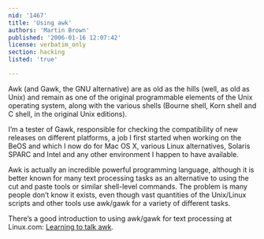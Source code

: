 ```yaml
---
nid: '1467'
title: 'Using awk'
authors: 'Martin Brown'
published: '2006-01-16 12:07:42'
license: verbatim_only
section: hacking
listed: 'true'

---
```

Awk (and Gawk, the GNU alternative) are as old as the hills (well, as old as Unix) and remain as one of the original programmable elements of the Unix operating system, along with the various shells (Bourne shell, Korn shell and C shell, in the original Unix editions).

I’m a tester of Gawk, responsible for checking the compatibility of new releases on different platforms, a job I first started when working on the BeOS and which I now do for Mac OS X, various Linux alternatives,  Solaris SPARC and Intel and any other environment I happen to have available.

Awk is actually an incredible powerful programming language, although it is better known for many text processing tasks as an alternative to using the cut and paste tools or similar shell-level commands. The problem is many people don’t know it exists, even though vast quantities of the Unix/Linux scripts and other tools use awk/gawk for a variety of different tasks.

There’s a good introduction to using awk/gawk for text processing at Linux.com: [Learning to talk awk](http://www.linux.com/article.pl?sid=06/01/10/2211211).

